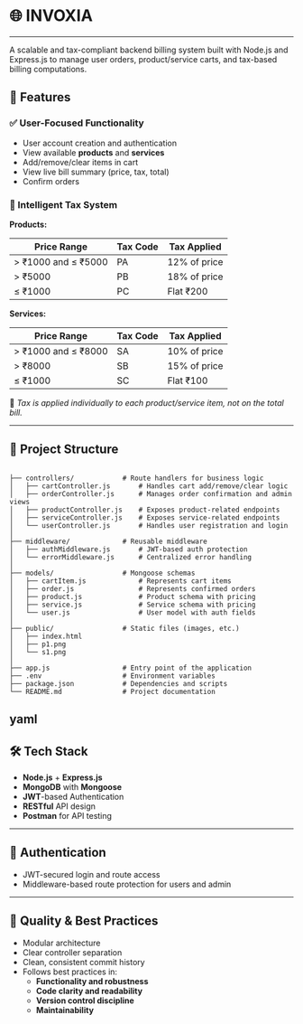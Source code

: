 # 🌐 INVOXIA
---
A scalable and tax-compliant backend billing system built with Node.js and Express.js to manage user orders, product/service carts, and tax-based billing computations.

## 🔧 Features

### ✅ User-Focused Functionality
- User account creation and authentication
- View available **products** and **services**
- Add/remove/clear items in cart
- View live bill summary (price, tax, total)
- Confirm orders

### 🧾 Intelligent Tax System

**Products:**

| Price Range              | Tax Code | Tax Applied   |
|--------------------------|----------|---------------|
| > ₹1000 and ≤ ₹5000      | PA       | 12% of price  |
| > ₹5000                  | PB       | 18% of price  |
| ≤ ₹1000                  | PC       | Flat ₹200     |

**Services:**

| Price Range              | Tax Code | Tax Applied   |
|--------------------------|----------|---------------|
| > ₹1000 and ≤ ₹8000      | SA       | 10% of price  |
| > ₹8000                  | SB       | 15% of price  |
| ≤ ₹1000                  | SC       | Flat ₹100     |

🧠 _Tax is applied individually to each product/service item, not on the total bill._

---

## 📁 Project Structure

```

├── controllers/            # Route handlers for business logic
│   ├── cartController.js       # Handles cart add/remove/clear logic
│   ├── orderController.js      # Manages order confirmation and admin views
│   ├── productController.js    # Exposes product-related endpoints
│   ├── serviceController.js    # Exposes service-related endpoints
│   └── userController.js       # Handles user registration and login
│
├── middleware/             # Reusable middleware
│   ├── authMiddleware.js       # JWT-based auth protection
│   └── errorMiddleware.js      # Centralized error handling
│
├── models/                 # Mongoose schemas
│   ├── cartItem.js             # Represents cart items
│   ├── order.js                # Represents confirmed orders
│   ├── product.js              # Product schema with pricing
│   ├── service.js              # Service schema with pricing
│   └── user.js                 # User model with auth fields
│
├── public/                 # Static files (images, etc.)
│   ├── index.html
│   ├── p1.png
│   └── s1.png
│
├── app.js                  # Entry point of the application
├── .env                    # Environment variables
├── package.json            # Dependencies and scripts
└── README.md               # Project documentation

```


yaml
---

## 🛠️ Tech Stack

- **Node.js** + **Express.js**
- **MongoDB** with **Mongoose**
- **JWT**-based Authentication
- **RESTful** API design
- **Postman** for API testing

---

## 🔐 Authentication

- JWT-secured login and route access
- Middleware-based route protection for users and admin

---

## 🧪 Quality & Best Practices

- Modular architecture
- Clear controller separation
- Clean, consistent commit history
- Follows best practices in:
  - **Functionality and robustness**
  - **Code clarity and readability**
  - **Version control discipline**
  - **Maintainability**
